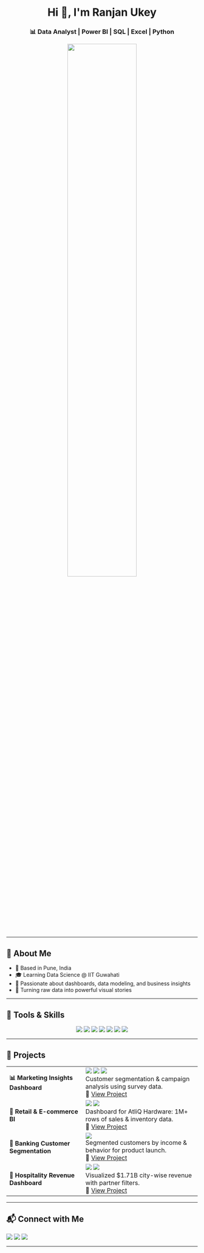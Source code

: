 <h1 align="center">Hi 👋, I'm Ranjan Ukey</h1>
<h3 align="center">📊 Data Analyst | Power BI | SQL | Excel | Python</h3>

<p align="center">
  <img src="https://media.giphy.com/media/f3iwJFOVOwuy7K6FFw/giphy.gif" width="60%"/>
</p>

---

## 🌟 About Me

- 📍 Based in Pune, India  
- 🎓 Learning Data Science @ IIT Guwahati  
- 💼 Passionate about dashboards, data modeling, and business insights  
- 🧠 Turning raw data into powerful visual stories

---

## 🧰 Tools & Skills

<p align="center">
  <img src="https://img.shields.io/badge/Power_BI-F2C811?style=for-the-badge&logo=powerbi&logoColor=black" />
  <img src="https://img.shields.io/badge/Excel-217346?style=for-the-badge&logo=microsoft-excel&logoColor=white" />
  <img src="https://img.shields.io/badge/SQL-005C84?style=for-the-badge&logo=mysql&logoColor=white" />
  <img src="https://img.shields.io/badge/Python-3776AB?style=for-the-badge&logo=python&logoColor=white" />
  <img src="https://img.shields.io/badge/DAX-000000?style=for-the-badge&logoColor=white" />
  <img src="https://img.shields.io/badge/Power_Query-742774?style=for-the-badge&logoColor=white" />
  <img src="https://img.shields.io/badge/Tableau-E97627?style=for-the-badge&logo=tableau&logoColor=white" />
</p>

---

## 📁 Projects

<table>
  <tr>
    <td><strong>📊 Marketing Insights Dashboard</strong></td>
    <td>
      <img src="https://img.shields.io/badge/Power_BI-yellow?style=flat-square"/>
      <img src="https://img.shields.io/badge/Excel-green?style=flat-square"/>
      <img src="https://img.shields.io/badge/SQL-blue?style=flat-square"/>
      <br>
      Customer segmentation & campaign analysis using survey data.
      <br>
      🔗 <a href="https://github.com/ranjanukey/marketing-insights-dashboard">View Project</a>
    </td>
  </tr>
  <tr>
    <td><strong>🧱 Retail & E-commerce BI</strong></td>
    <td>
      <img src="https://img.shields.io/badge/Power_BI-yellow?style=flat-square"/>
      <img src="https://img.shields.io/badge/MySQL-blue?style=flat-square"/>
      <br>
      Dashboard for AtliQ Hardware: 1M+ rows of sales & inventory data.
      <br>
      🔗 <a href="https://github.com/ranjanukey/retail-ecommerce-dashboard">View Project</a>
    </td>
  </tr>
  <tr>
    <td><strong>🏦 Banking Customer Segmentation</strong></td>
    <td>
      <img src="https://img.shields.io/badge/Power_BI-yellow?style=flat-square"/>
      <br>
      Segmented customers by income & behavior for product launch.
      <br>
      🔗 <a href="https://github.com/ranjanukey/banking-customer-insights">View Project</a>
    </td>
  </tr>
  <tr>
    <td><strong>🏨 Hospitality Revenue Dashboard</strong></td>
    <td>
      <img src="https://img.shields.io/badge/Power_BI-yellow?style=flat-square"/>
      <img src="https://img.shields.io/badge/Excel-green?style=flat-square"/>
      <br>
      Visualized $1.71B city-wise revenue with partner filters.
      <br>
      🔗 <a href="https://github.com/ranjanukey/hospitality-revenue-dashboard">View Project</a>
    </td>
  </tr>
</table>

---


## 📬 Connect with Me

<a href="mailto:work.ranjanukey@gmail.com"><img src="https://img.shields.io/badge/Gmail-D14836?style=for-the-badge&logo=gmail&logoColor=white"></a>
<a href="http://www.linkedin.com/in/ranjanukey"><img src="https://img.shields.io/badge/LinkedIn-0A66C2?style=for-the-badge&logo=linkedin&logoColor=white"></a>
<a href="https://github.com/ranjanukey"><img src="https://img.shields.io/badge/GitHub-171515?style=for-the-badge&logo=github&logoColor=white"></a>

---
